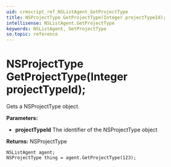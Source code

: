 ```yaml
---
uid: crmscript_ref_NSListAgent_GetProjectType
title: NSProjectType GetProjectType(Integer projectTypeId);
intellisense: NSListAgent.GetProjectType
keywords: NSListAgent, GetProjectType
so.topic: reference
---
```


# NSProjectType GetProjectType(Integer projectTypeId);

Gets a NSProjectType object.

**Parameters:**
 - **projectTypeId** The identifier of the NSProjectType object

**Returns:** NSProjectType

```crmscript
NSListAgent agent;
NSProjectType thing = agent.GetProjectType(123);
```

